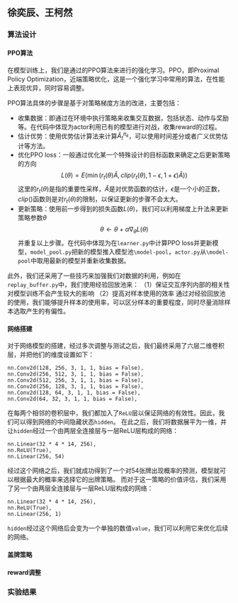 ## 徐奕辰、王柯然
### 算法设计
#### PPO算法
在模型训练上，我们是通过的PPO算法来进行的强化学习。PPO，即Proximal Policy Optimization，近端策略优化，这是一个强化学习中常用的算法，在性能上表现优异，同时容易调整。

PPO算法具体的步骤是基于对策略梯度方法的改进，主要包括：
- 收集数据：即通过在环境中执行策略来收集交互数据，包括状态、动作与奖励等。在代码中体现为actor利用已有的模型进行对战，收集reward的过程。
- 估计优势：使用优势估计算法来计算$\hat{A}_t^{\pi_k}$，可以使用时间差分或者广义优势估计等方法。
- 优化PPO loss：一般通过优化某一个特殊设计的目标函数来确定之后更新策略的方向
$$
L(\theta) = E(\min(r_t(\theta)\hat{A}, clip(r_t(\theta), 1-\epsilon,1+\epsilon)\hat{A}))
$$
这里的$r_t(\theta)$是指的重要性采样，$\hat{A}$是对优势函数的估计，$\epsilon$是一个小的正数，$clip()$函数则是对$r_t(\theta)$的限制，以保证更新的步骤不会太大。
- 更新策略：使用前一步得到的损失函数$L(\theta)$，我们可以利用梯度上升法来更新策略参数$\theta$
$$
\theta\leftarrow\theta+\alpha\nabla_\theta L(\theta)
$$
并重复以上步骤。在代码中体现为在`learner.py`中计算PPO loss并更新模型，`model_pool.py`把新的模型推入模型池`\model-pool`，`actor.py`从`\model-pool`中取用最新的模型并重新收集数据。

此外，我们还采用了一些技巧来加强我们对数据的利用，例如在`replay_buffer.py`中，我们使用经验回放池来：
	（1）保证交互序列内部的相关性对模型训练不会产生较大的影响
	（2）提高对样本使用的效率
通过对经验回放池的使用，我们能够提升样本的使用率，可以区分样本的重要程度，同时尽量消除样本选取产生的有偏性。

#### 网络搭建
对于网络模型的搭建，经过多次调整与测试之后，我们最终采用了六层二维卷积层，并把他们的维度设置如下：
```
nn.Conv2d(128, 256, 3, 1, 1, bias = False),
nn.Conv2d(256, 512, 3, 1, 1, bias = False),
nn.Conv2d(512, 256, 3, 1, 1, bias = False),
nn.Conv2d(256, 128, 3, 1, 1, bias = False),
nn.Conv2d(128, 64, 3, 1, 1, bias = False),
nn.Conv2d(64, 32, 3, 1, 1, bias = False),
```
在每两个相邻的卷积层中，我们都加入了`ReLU`层以保证网络的有效性。因此，我们可以得到网络的中间隐藏状态`hidden`。
在此之后，我们将数据展平为一维，并让`hidden`经过一个由两层全连接层与一层ReLU层构成的网络：
```
nn.Linear(32 * 4 * 14, 256),
nn.ReLU(True),
nn.Linear(256, 54)
```
经过这个网络之后，我们就成功得到了一个对54张牌出现概率的预测，模型就可以根据最大的概率来选择它的出牌策略。
而对于这一策略的价值评估，我们采用了另一个由两层全连接层与一层ReLU层构成的网络：
```
nn.Linear(32 * 4 * 14, 256),
nn.ReLU(True),
nn.Linear(256, 1)
```
`hidden`经过这个网络后会变为一个单独的数值`value`，我们可以利用它来优化后续的网络。
#### 盖牌策略
#### reward调整
### 实验结果
